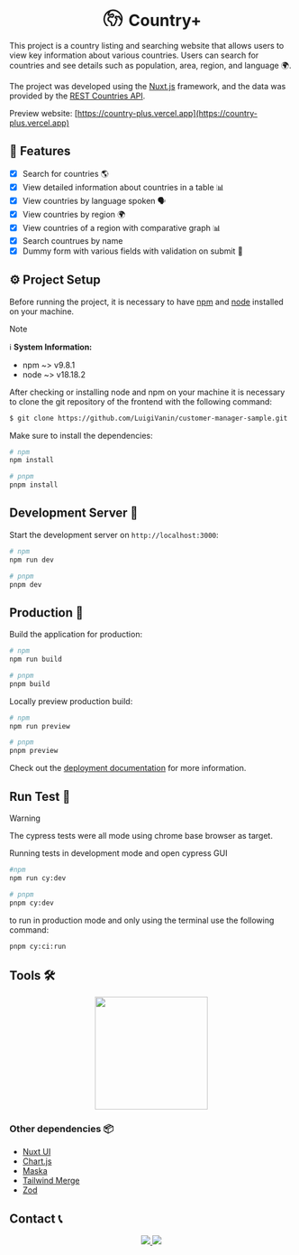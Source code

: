 <div align="center">
<h1>
<svg xmlns="http://www.w3.org/2000/svg" width="42" height="42" viewBox="0 -5 24 24"><path fill="none" stroke="currentColor" stroke-linecap="round" stroke-linejoin="round" stroke-width="1.5" d="m20.893 13.393l-1.135-1.135a2.252 2.252 0 0 1-.421-.585l-1.08-2.16a.414.414 0 0 0-.663-.107a.827.827 0 0 1-.812.21l-1.273-.363a.89.89 0 0 0-.738 1.595l.587.39c.59.395.674 1.23.172 1.732l-.2.2c-.212.212-.33.498-.33.796v.41c0 .409-.11.809-.32 1.158l-1.315 2.191a2.11 2.11 0 0 1-1.81 1.025a1.055 1.055 0 0 1-1.055-1.055v-1.172c0-.92-.56-1.747-1.414-2.089l-.655-.261a2.25 2.25 0 0 1-1.383-2.46l.007-.042a2.25 2.25 0 0 1 .29-.787l.09-.15a2.25 2.25 0 0 1 2.37-1.048l1.178.236a1.125 1.125 0 0 0 1.302-.795l.208-.73a1.125 1.125 0 0 0-.578-1.315l-.665-.332l-.091.091a2.25 2.25 0 0 1-1.591.659h-.18a.94.94 0 0 0-.662.274a.931.931 0 0 1-1.458-1.137l1.411-2.353a2.25 2.25 0 0 0 .286-.76m11.928 9.869A9 9 0 0 0 8.965 3.525m11.928 9.868A9 9 0 1 1 8.965 3.525"/></svg>
 Country+
</h1>
</div>

This project is a country listing and searching website that allows users to view key information about various countries. Users can search for countries and see details such as population, area, region, and language 🌍.

The project was developed using the [Nuxt.js](https://nuxtjs.org/) framework, and the data was provided by the [REST Countries API](https://restcountries.com/).

Preview website: [https://country-plus.vercel.app](https://country-plus.vercel.app)

## 📖 Features

- [x] Search for countries 🌎
- [x] View detailed information about countries in a table 📊
- [x] View countries by language spoken 🗣
- [x] View countries by region 🌍
- [x] View countries of a region with comparative graph 📊
- [x] Search countrues by name
- [x] Dummy form with various fields with validation on submit 📖

## ⚙️ Project Setup

Before running the project, it is necessary to have [npm](https://www.npmjs.com/) and [node](https://nodejs.org/en) installed on your machine.

> [!note]
> ℹ️ **System Information:**  
> - npm  ~> v9.8.1  
> - node ~> v18.18.2


After checking or installing node and npm on your machine it is necessary to clone the git repository of the frontend with the following command:

```bash
$ git clone https://github.com/LuigiVanin/customer-manager-sample.git
```

Make sure to install the dependencies:

```bash
# npm
npm install

# pnpm
pnpm install
```

## Development Server 🚀

Start the development server on `http://localhost:3000`:

```bash
# npm
npm run dev

# pnpm
pnpm dev
```

## Production 🚀

Build the application for production:

```bash
# npm
npm run build

# pnpm
pnpm build
```

Locally preview production build:

```bash
# npm
npm run preview

# pnpm
pnpm preview
```

Check out the [deployment documentation](https://nuxt.com/docs/getting-started/deployment) for more information.

## Run Test 🧪 

> [!warning]
> The cypress tests were all mode using chrome base browser as target.

Running tests in development mode and open cypress GUI

```bash
#npm
npm run cy:dev

# pnpm
pnpm cy:dev
```

to run in production mode and only using the terminal use the following command:
```bash
pnpm cy:ci:run
```



## Tools 🛠️

<p align="center">
<img width="200" src='https://skillicons.dev/icons?i=vue,nuxt,tailwind,cypress,ts,pnpm&perline=3' />
</p>

### Other dependencies 📦

- [Nuxt UI](https://ui.nuxt.com/)
- [Chart.js](https://www.chartjs.org/)
- [Maska](https://beholdr.github.io/maska/)
- [Tailwind Merge](https://www.npmjs.com/package/tailwind-merge)
- [Zod](https://zod.dev/)

## Contact 📞

<p align="center">
<a href="https://www.linkedin.com/in/luis-felipe-vanin-martins-5a5b38215">
<img src="https://img.shields.io/badge/-LinkedIn-black.svg?style=for-the-badge&logo=linkedin&colorB=blue">
</a>
<a href="mailto:luisfvanin2@gmail.com">
<img src="https://img.shields.io/badge/Gmail:%20luisfvanin2@gmail.com-D14836?style=for-the-badge&logo=gmail&logoColor=white">
</a>
</p>
